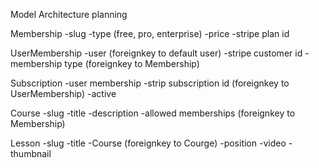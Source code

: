 Model Architecture planning

Membership
    -slug
    -type (free, pro, enterprise)
    -price
    -stripe plan id

UserMembership
    -user               (foreignkey to default user)
    -stripe customer id
    -membership type    (foreignkey to Membership)

Subscription 
    -user membership
    -strip subscription id  (foreignkey to UserMembership)
    -active

Course
    -slug
    -title
    -description
    -allowed memberships  (foreignkey to Membership)

Lesson
    -slug
    -title
    -Course               (foreignkey to Courge)
    -position
    -video
    -thumbnail